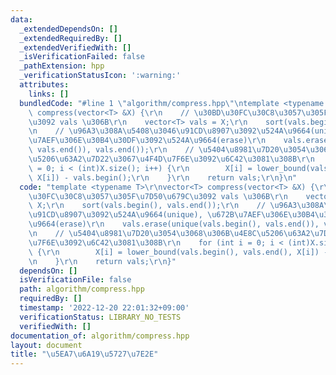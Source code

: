 ```yaml
---
data:
  _extendedDependsOn: []
  _extendedRequiredBy: []
  _extendedVerifiedWith: []
  _isVerificationFailed: false
  _pathExtension: hpp
  _verificationStatusIcon: ':warning:'
  attributes:
    links: []
  bundledCode: "#line 1 \"algorithm/compress.hpp\"\ntemplate <typename T>\r\nvector<T>\
    \ compress(vector<T> &X) {\r\n    // \u30BD\u30FC\u30C8\u3057\u305F\u7D50\u679C\
    \u3092 vals \u306B\r\n    vector<T> vals = X;\r\n    sort(vals.begin(), vals.end());\r\
    \n    // \u96A3\u308A\u5408\u3046\u91CD\u8907\u3092\u524A\u9664(unique), \u672B\
    \u7AEF\u306E\u30B4\u30DF\u3092\u524A\u9664(erase)\r\n    vals.erase(unique(vals.begin(),\
    \ vals.end()), vals.end());\r\n    // \u5404\u8981\u7D20\u3054\u3068\u306B\u4E8C\
    \u5206\u63A2\u7D22\u3067\u4F4D\u7F6E\u3092\u6C42\u3081\u308B\r\n    for (int i\
    \ = 0; i < (int)X.size(); i++) {\r\n        X[i] = lower_bound(vals.begin(), vals.end(),\
    \ X[i]) - vals.begin();\r\n    }\r\n    return vals;\r\n}\n"
  code: "template <typename T>\r\nvector<T> compress(vector<T> &X) {\r\n    // \u30BD\
    \u30FC\u30C8\u3057\u305F\u7D50\u679C\u3092 vals \u306B\r\n    vector<T> vals =\
    \ X;\r\n    sort(vals.begin(), vals.end());\r\n    // \u96A3\u308A\u5408\u3046\
    \u91CD\u8907\u3092\u524A\u9664(unique), \u672B\u7AEF\u306E\u30B4\u30DF\u3092\u524A\
    \u9664(erase)\r\n    vals.erase(unique(vals.begin(), vals.end()), vals.end());\r\
    \n    // \u5404\u8981\u7D20\u3054\u3068\u306B\u4E8C\u5206\u63A2\u7D22\u3067\u4F4D\
    \u7F6E\u3092\u6C42\u3081\u308B\r\n    for (int i = 0; i < (int)X.size(); i++)\
    \ {\r\n        X[i] = lower_bound(vals.begin(), vals.end(), X[i]) - vals.begin();\r\
    \n    }\r\n    return vals;\r\n}"
  dependsOn: []
  isVerificationFile: false
  path: algorithm/compress.hpp
  requiredBy: []
  timestamp: '2022-12-20 22:01:32+09:00'
  verificationStatus: LIBRARY_NO_TESTS
  verifiedWith: []
documentation_of: algorithm/compress.hpp
layout: document
title: "\u5EA7\u6A19\u5727\u7E2E"
---
```

